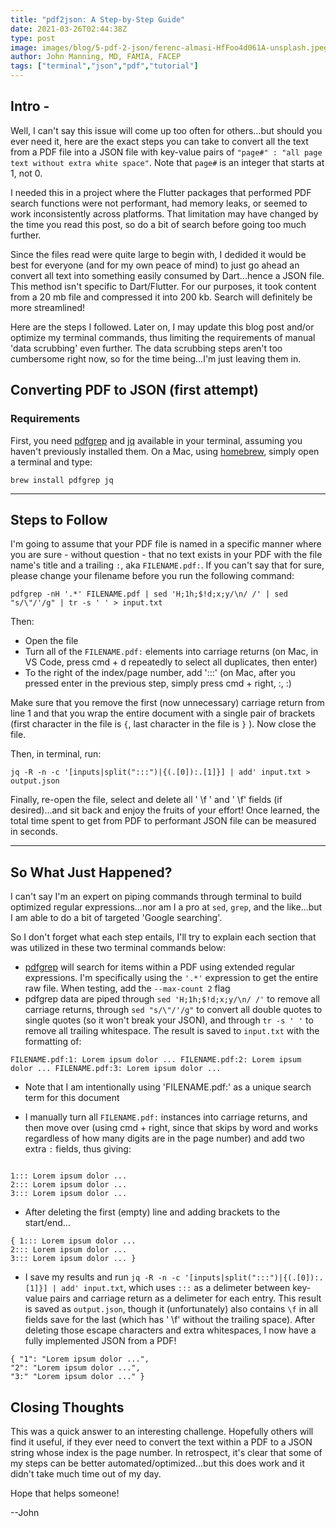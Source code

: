 ```yaml
---
title: "pdf2json: A Step-by-Step Guide"
date: 2021-03-26T02:44:38Z
type: post
image: images/blog/5-pdf-2-json/ferenc-almasi-HfFoo4d061A-unsplash.jpeg
author: John Manning, MD, FAMIA, FACEP
tags: ["terminal","json","pdf","tutorial"]
---
```


## Intro -

Well, I can't say this issue will come up too often for others...but should you ever need it, here are the exact steps you can take to convert all the text from a PDF file into a JSON file with key-value pairs of `"page#" : "all page text without extra white space"`. Note that `page#` is an integer that starts at 1, not 0.

I needed this in a project where the Flutter packages that performed PDF search functions were not performant, had memory leaks, or seemed to work inconsistently across platforms. That limitation may have changed by the time you read this post, so do a bit of search before going too much further.

Since the files read were quite large to begin with, I dedided it would be best for everyone (and for my own peace of mind) to just go ahead an convert all text into something easily consumed by Dart...hence a JSON file. This method isn't specific to Dart/Flutter. For our purposes, it took content from a 20 mb file and compressed it into 200 kb. Search will definitely be more streamlined!

Here are the steps I followed. Later on, I may update this blog post and/or optimize my terminal commands, thus limiting the requirements of manual 'data scrubbing' even further. The data scrubbing steps aren't too cumbersome right now, so for the time being...I'm just leaving them in.

## Converting PDF to JSON (first attempt)

### Requirements

First, you need [pdfgrep](https://pdfgrep.org/doc.html) and [jq](https://stedolan.github.io/jq/) available in your terminal, assuming you haven't previously installed them. On a Mac, using [homebrew](https://brew.sh), simply open a terminal and type:

```terminal
brew install pdfgrep jq
```

-------

## Steps to Follow

I'm going to assume that your PDF file is named in a specific manner where you are sure - without question - that no text exists in your PDF with the file name's title and a trailing `:`, aka `FILENAME.pdf:`. If you can't say that for sure, please change your filename before you run the following command:

```terminal
pdfgrep -nH '.*' FILENAME.pdf | sed 'H;1h;$!d;x;y/\n/ /' | sed "s/\"/'/g" | tr -s ' ' > input.txt
```

Then:

- Open the file
- Turn all of the `FILENAME.pdf:` elements into carriage returns (on Mac, in VS Code, press cmd + d repeatedly to select all duplicates, then enter)
- To the right of the index/page number, add ':::'   (on Mac, after you pressed enter in the previous step, simply press cmd + right, :, :)

Make sure that you remove the first (now unnecessary) carriage return from line 1 and that you wrap the entire document with a single pair of brackets (first character in the file is `{`, last character in the file is `}` ). Now close the file.

Then, in terminal, run:

```terminal
jq -R -n -c '[inputs|split(":::")|{(.[0]):.[1]}] | add' input.txt > output.json
```

Finally, re-open the file, select and delete all ' \f ' and ' \f' fields (if desired)...and sit back and enjoy the fruits of your effort! Once learned, the total time spent to get from PDF to performant JSON file can be measured in seconds.

-------

## So What Just Happened?

I can't say I'm an expert on piping commands through terminal to build optimized regular expressions...nor am I a pro at `sed`, `grep`, and the like...but I am able to do a bit of targeted 'Google searching'.

So I don't forget what each step entails, I'll try to explain each section that was utilized in these two terminal commands below:

- [pdfgrep](https://pdfgrep.org/doc.html) will search for items within a PDF using extended regular expressions. I'm specifically using the `'.*'` expression to get the entire raw file. When testing, add the `--max-count 2` flag
- pdfgrep data are piped through `sed 'H;1h;$!d;x;y/\n/ /'` to remove all carriage returns, through `sed "s/\"/'/g"` to convert all double quotes to single quotes (so it won't break your JSON), and through `tr -s ' '` to remove all trailing whitespace. The result is saved to `input.txt` with the formatting of: 

```terminal
FILENAME.pdf:1: Lorem ipsum dolor ... FILENAME.pdf:2: Lorem ipsum dolor ... FILENAME.pdf:3: Lorem ipsum dolor ...
```

- Note that I am intentionally using 'FILENAME.pdf:' as a unique search term for this document

- I manually turn all `FILENAME.pdf:` instances into carriage returns, and then move over (using cmd + right, since that skips by word and works regardless of how many digits are in the page number) and add two extra `:` fields, thus giving:

```terminal

1::: Lorem ipsum dolor ...
2::: Lorem ipsum dolor ...
3::: Lorem ipsum dolor ...
```

- After deleting the first (empty) line and adding brackets to the start/end...

```terminal
{ 1::: Lorem ipsum dolor ...
2::: Lorem ipsum dolor ...
3::: Lorem ipsum dolor ... }
```

- I save my results and run `jq -R -n -c '[inputs|split(":::")|{(.[0]):.[1]}] | add' input.txt`, which uses `:::` as a delimeter between key-value pairs and carriage return as a delimeter for each entry. This result is saved as `output.json`, though it (unfortunately) also contains ` \f ` in all fields save for the last (which has ' \f' without the trailing space). After deleting those escape characters and extra whitespaces, I now have a fully implemented JSON from a PDF!

```terminal
{ "1": "Lorem ipsum dolor ...",
"2": "Lorem ipsum dolor ...",
"3:" "Lorem ipsum dolor ..." }
```

## Closing Thoughts

This was a quick answer to an interesting challenge. Hopefully others will find it useful, if they ever need to convert the text within a PDF to a JSON string whose index is the page number. In retrospect, it's clear that some of my steps can be better automated/optimized...but this does work and it didn't take much time out of my day.

Hope that helps someone!

--John
